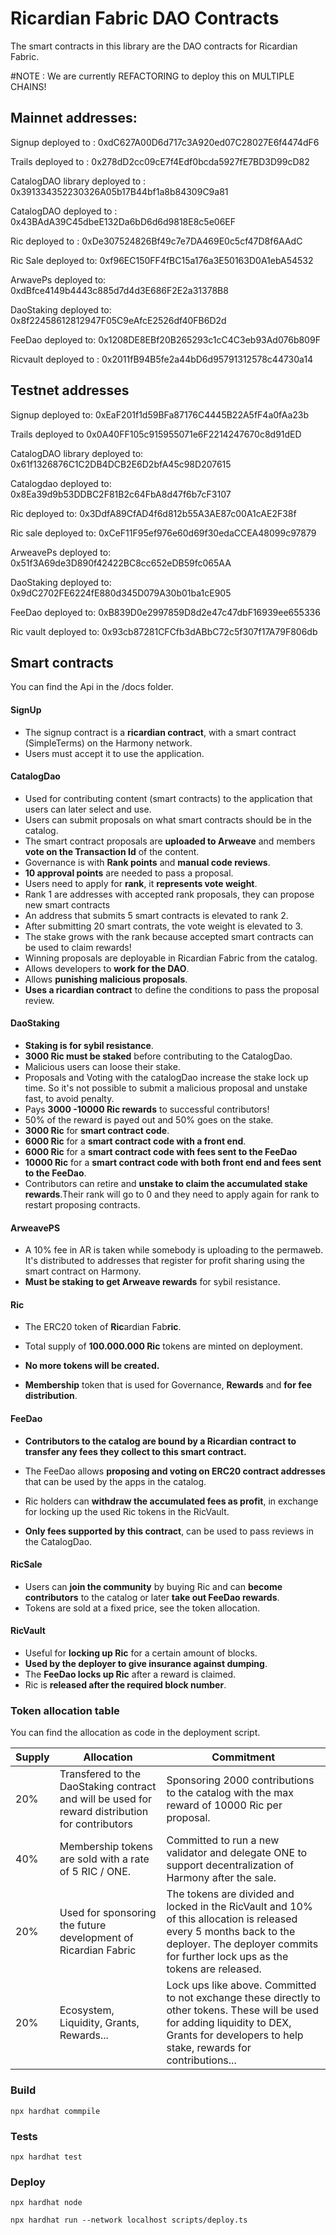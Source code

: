 # Ricardian Fabric DAO Contracts

The smart contracts in this library are the DAO contracts for Ricardian Fabric.

#NOTE : We are currently REFACTORING to deploy this on MULTIPLE CHAINS!

## Mainnet addresses:

Signup deployed to : 0xdC627A00D6d717c3A920ed07C28027E6f4474dF6

Trails deployed to : 0x278dD2cc09cE7f4Edf0bcda5927fE7BD3D99cD82

CatalogDAO library deployed to : 0x391334352230326A05b17B44bf1a8b84309C9a81

CatalogDAO deployed to : 0x43BAdA39C45dbeE132Da6bD6d6d9818E8c5e06EF

Ric deployed to : 0xDe307524826Bf49c7e7DA469E0c5cf47D8f6AAdC

Ric Sale deployed to: 0xf96EC150FF4fBC15a176a3E50163D0A1ebA54532

ArwavePs deployed to: 0xdBfce4149b4443c885d7d4d3E686F2E2a31378B8

DaoStaking deployed to: 0x8f22458612812947F05C9eAfcE2526df40FB6D2d

FeeDao deployed to: 0x1208DE8EBf20B265293c1cC4C3eb93Ad076b809F

Ricvault deployed to : 0x2011fB94B5fe2a44bD6d95791312578c44730a14

## Testnet addresses

Signup deployed to: 0xEaF201f1d59BFa87176C4445B22A5fF4a0fAa23b

Trails deployed to 0x0A40FF105c915955071e6F2214247670c8d91dED

CatalogDAO library deployed to: 0x61f1326876C1C2DB4DCB2E6D2bfA45c98D207615

Catalogdao deployed to: 0x8Ea39d9b53DDBC2F81B2c64FbA8d47f6b7cF3107

Ric deployed to: 0x3DdfA89CfAD4f6d812b55A3AE87c00A1cAE2F38f

Ric sale deployed to: 0xCeF11F95ef976e60d69f30edaCCEA48099c97879

ArweavePs deployed to: 0x51f3A69de3D890f42422BC8cc652eDB59fc065AA

DaoStaking deployed to: 0x9dC2702FE6224fE880d345D079A30b01ba1cE905

FeeDao deployed to: 0xB839D0e2997859D8d2e47c47dbF16939ee655336

Ric vault deployed to: 0x93cb87281CFCfb3dABbC72c5f307f17A79F806db

## Smart contracts

You can find the Api in the /docs folder.

#### SignUp

- The signup contract is a **ricardian contract**, with a smart contract (SimpleTerms) on the Harmony network.
- Users must accept it to use the application.

#### CatalogDao

- Used for contributing content (smart contracts) to the application that users can later select and use.
- Users can submit proposals on what smart contracts should be in the catalog.
- The smart contract proposals are **uploaded to Arweave** and members **vote on the Transaction Id** of the content.
- Governance is with **Rank points** and **manual code reviews**.
- **10 approval points** are needed to pass a proposal.
- Users need to apply for **rank**, it **represents vote weight**.
- Rank 1 are addresses with accepted rank proposals, they can propose new smart contracts
- An address that submits 5 smart contracts is elevated to rank 2.
- After submitting 20 smart contrats, the vote weight is elevated to 3.
- The stake grows with the rank because accepted smart contracts can be used to claim rewards!
- Winning proposals are deployable in Ricardian Fabric from the catalog.
- Allows developers to **work for the DAO**.
- Allows **punishing malicious proposals**.
- **Uses a ricardian contract** to define the conditions to pass the proposal review.

#### DaoStaking

- **Staking is for sybil resistance**.
- **3000 Ric must be staked** before contributing to the CatalogDao.
- Malicious users can loose their stake.
- Proposals and Voting with the catalogDao increase the stake lock up time.
  So it's not possible to submit a malicious proposal and unstake fast, to avoid penalty.
- Pays **3000 -10000 Ric rewards** to successful contributors!
- 50% of the reward is payed out and 50% goes on the stake.
- **3000 Ric** for **smart contract code**.
- **6000 Ric** for a **smart contract code with a front end**.
- **6000 Ric** for a **smart contract code with fees sent to the FeeDao**
- **10000 Ric** for a **smart contract code with both front end and fees sent to the FeeDao**.
- Contributors can retire and **unstake to claim the accumulated stake rewards**.Their rank will go to 0 and they need to apply again for rank to restart proposing contracts.

#### ArweavePS

- A 10% fee in AR is taken while somebody is uploading to the permaweb. It's distributed to addresses that register for profit sharing using the smart contract on Harmony.
- **Must be staking to get Arweave rewards** for sybil resistance.

#### Ric

- The ERC20 token of **Ric**ardian Fab**ric**.

- Total supply of **100.000.000 Ric** tokens are minted on deployment.

- **No more tokens will be created.**

- **Membership** token that is used for Governance, **Rewards** and **for fee distribution**.

#### FeeDao

- **Contributors to the catalog are bound by a Ricardian contract to transfer any fees they collect to this smart contract.**

- The FeeDao allows **proposing and voting on ERC20 contract addresses** that can be used by the apps in the catalog.

- Ric holders can **withdraw the accumulated fees as profit**, in exchange for locking up the used Ric tokens in the RicVault.

- **Only fees supported by this contract**, can be used to pass reviews in the CatalogDao.

#### RicSale

- Users can **join the community** by buying Ric and can **become contributors** to the catalog or later **take out FeeDao rewards**.
- Tokens are sold at a fixed price, see the token allocation.

#### RicVault

- Useful for **locking up Ric** for a certain amount of blocks.
- **Used by the deployer to give insurance against dumping**.
- The **FeeDao locks up Ric** after a reward is claimed.
- Ric is **released after the required block number**.

### Token allocation table

You can find the allocation as code in the deployment script.

| Supply | Allocation                                                                                      | Commitment                                                                                                                                                                                          |
| ------ | ----------------------------------------------------------------------------------------------- | --------------------------------------------------------------------------------------------------------------------------------------------------------------------------------------------------- |
| 20%    | Transfered to the DaoStaking contract and will be used for reward distribution for contributors | Sponsoring 2000 contributions to the catalog with the max reward of 10000 Ric per proposal.                                                                                                         |
| 40%    | Membership tokens are sold with a rate of 5 RIC / ONE.                                          | Committed to run a new validator and delegate ONE to support decentralization of Harmony after the sale.                                                                                            |
| 20%    | Used for sponsoring the future development of Ricardian Fabric                                  | The tokens are divided and locked in the RicVault and 10% of this allocation is released every 5 months back to the deployer. The deployer commits for further lock ups as the tokens are released. |
| 20%    | Ecosystem, Liquidity, Grants, Rewards...                                                        | Lock ups like above. Committed to not exchange these directly to other tokens. These will be used for adding liquidity to DEX, Grants for developers to help stake, rewards for contributions...    |

### Build

    npx hardhat commpile

### Tests

    npx hardhat test

### Deploy

    npx hardhat node

    npx hardhat run --network localhost scripts/deploy.ts
